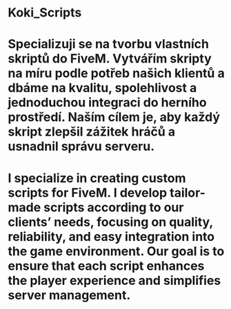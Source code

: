 # Koki_Scripts

# Specializuji se na tvorbu vlastních skriptů do FiveM. Vytvářím skripty na míru podle potřeb našich klientů a dbáme na kvalitu, spolehlivost a jednoduchou integraci do herního prostředí. Naším cílem je, aby každý skript zlepšil zážitek hráčů a usnadnil správu serveru.

# I specialize in creating custom scripts for FiveM. I develop tailor-made scripts according to our clients’ needs, focusing on quality, reliability, and easy integration into the game environment. Our goal is to ensure that each script enhances the player experience and simplifies server management.
